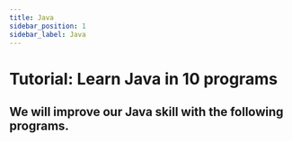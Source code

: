 ```yaml
---
title: Java
sidebar_position: 1
sidebar_label: Java
---
```


# Tutorial: Learn Java in 10 programs

## We will improve our Java skill with the following programs.